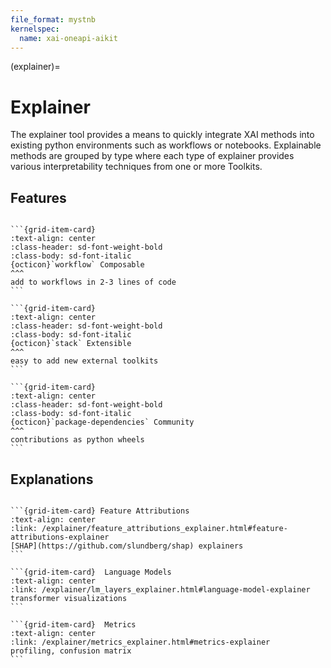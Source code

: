 ```yaml
---
file_format: mystnb
kernelspec:
  name: xai-oneapi-aikit
---
```

(explainer)=
# Explainer

The explainer tool provides a means to quickly integrate XAI methods into existing python environments such as workflows or notebooks.
Explainable methods are grouped by type where each type of explainer provides various interpretability techniques from one or more Toolkits.

## Features

````{grid} 3

```{grid-item-card}
:text-align: center
:class-header: sd-font-weight-bold
:class-body: sd-font-italic
{octicon}`workflow` Composable
^^^
add to workflows in 2-3 lines of code
```

```{grid-item-card}
:text-align: center
:class-header: sd-font-weight-bold
:class-body: sd-font-italic
{octicon}`stack` Extensible
^^^
easy to add new external toolkits
```

```{grid-item-card}
:text-align: center
:class-header: sd-font-weight-bold
:class-body: sd-font-italic
{octicon}`package-dependencies` Community
^^^
contributions as python wheels
```

````


## Explanations

````{grid} 3

```{grid-item-card} Feature Attributions
:text-align: center
:link: /explainer/feature_attributions_explainer.html#feature-attributions-explainer
[SHAP](https://github.com/slundberg/shap) explainers
```

```{grid-item-card}  Language Models
:text-align: center
:link: /explainer/lm_layers_explainer.html#language-model-explainer
transformer visualizations
```

```{grid-item-card}  Metrics
:text-align: center
:link: /explainer/metrics_explainer.html#metrics-explainer
profiling, confusion matrix
```

````
